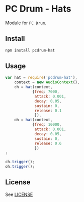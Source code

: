# PC Drum - Hats

Module for `PC Drum`.

## Install

```bash
npm install pcdrum-hat
```

## Usage

```js
var hat = require('pcdrum-hat'),
    context = new AudioContext(),
    ch = hat(context,
            {freq: 7000,
             attack: 0.001,
             decay: 0.05,
             sustain: 0,
             release: 0.1
             }),
    oh = hat(context,
            {freq: 10000,
             attack: 0.001,
             decay: 0.05,
             sustain: 0,
             release: 0.6
             })
;

ch.trigger();
oh.trigger();
```

## License

See [LICENSE](LICENSE)

